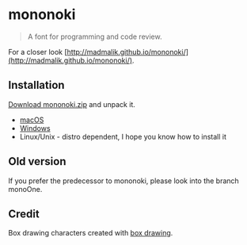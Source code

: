 # mononoki

> A font for programming and code review.

For a closer look [http://madmalik.github.io/mononoki/](http://madmalik.github.io/mononoki/).

## Installation

[Download mononoki.zip](https://github.com/madmalik/mononoki/releases/download/1.6/mononoki.zip) and unpack it.
* [macOS](http://support.apple.com/kb/HT2509)
* [Windows](http://windows.microsoft.com/en-us/windows-vista/install-or-uninstall-fonts)
* Linux/Unix - distro dependent, I hope you know how to install it

## Old version

If you prefer the predecessor to mononoki, please look into the branch monoOne.


## Credit

Box drawing characters created with [box drawing](https://github.com/adobe-type-tools/box-drawing).
